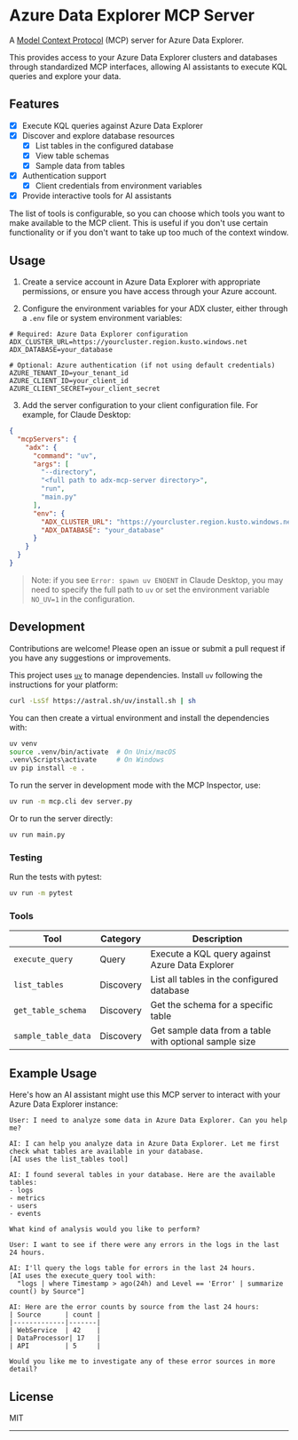 # Azure Data Explorer MCP Server

A [Model Context Protocol][mcp] (MCP) server for Azure Data Explorer.

This provides access to your Azure Data Explorer clusters and databases through standardized MCP interfaces, allowing AI assistants to execute KQL queries and explore your data.

[mcp]: https://modelcontextprotocol.io

## Features

- [x] Execute KQL queries against Azure Data Explorer
- [x] Discover and explore database resources
  - [x] List tables in the configured database
  - [x] View table schemas
  - [x] Sample data from tables
- [x] Authentication support
  - [x] Client credentials from environment variables

- [x] Provide interactive tools for AI assistants

The list of tools is configurable, so you can choose which tools you want to make available to the MCP client.
This is useful if you don't use certain functionality or if you don't want to take up too much of the context window.

## Usage

1. Create a service account in Azure Data Explorer with appropriate permissions, or ensure you have access through your Azure account.

2. Configure the environment variables for your ADX cluster, either through a `.env` file or system environment variables:

```env
# Required: Azure Data Explorer configuration
ADX_CLUSTER_URL=https://yourcluster.region.kusto.windows.net
ADX_DATABASE=your_database

# Optional: Azure authentication (if not using default credentials)
AZURE_TENANT_ID=your_tenant_id
AZURE_CLIENT_ID=your_client_id
AZURE_CLIENT_SECRET=your_client_secret
```

3. Add the server configuration to your client configuration file. For example, for Claude Desktop:

```json
{
  "mcpServers": {
    "adx": {
      "command": "uv",
      "args": [
        "--directory",
        "<full path to adx-mcp-server directory>",
        "run",
        "main.py"
      ],
      "env": {
        "ADX_CLUSTER_URL": "https://yourcluster.region.kusto.windows.net",
        "ADX_DATABASE": "your_database"
      }
    }
  }
}
```

> Note: if you see `Error: spawn uv ENOENT` in Claude Desktop, you may need to specify the full path to `uv` or set the environment variable `NO_UV=1` in the configuration.

## Development

Contributions are welcome! Please open an issue or submit a pull request if you have any suggestions or improvements.

This project uses [`uv`](https://github.com/astral-sh/uv) to manage dependencies. Install `uv` following the instructions for your platform:

```bash
curl -LsSf https://astral.sh/uv/install.sh | sh
```

You can then create a virtual environment and install the dependencies with:

```bash
uv venv
source .venv/bin/activate  # On Unix/macOS
.venv\Scripts\activate     # On Windows
uv pip install -e .
```

To run the server in development mode with the MCP Inspector, use:

```bash
uv run -m mcp.cli dev server.py
```

Or to run the server directly:

```bash
uv run main.py
```

### Testing

Run the tests with pytest:

```bash
uv run -m pytest
```

### Tools

| Tool | Category | Description |
| --- | --- | --- |
| `execute_query` | Query | Execute a KQL query against Azure Data Explorer |
| `list_tables` | Discovery | List all tables in the configured database |
| `get_table_schema` | Discovery | Get the schema for a specific table |
| `sample_table_data` | Discovery | Get sample data from a table with optional sample size |

## Example Usage

Here's how an AI assistant might use this MCP server to interact with your Azure Data Explorer instance:

```
User: I need to analyze some data in Azure Data Explorer. Can you help me?

AI: I can help you analyze data in Azure Data Explorer. Let me first check what tables are available in your database.
[AI uses the list_tables tool]

AI: I found several tables in your database. Here are the available tables:
- logs
- metrics
- users
- events

What kind of analysis would you like to perform?

User: I want to see if there were any errors in the logs in the last 24 hours.

AI: I'll query the logs table for errors in the last 24 hours.
[AI uses the execute_query tool with:
  "logs | where Timestamp > ago(24h) and Level == 'Error' | summarize count() by Source"]

AI: Here are the error counts by source from the last 24 hours:
| Source      | count |
|-------------|-------|
| WebService  | 42    |
| DataProcessor| 17   |
| API         | 5     |

Would you like me to investigate any of these error sources in more detail?
```

## License

MIT

---

[mcp]: https://modelcontextprotocol.io

